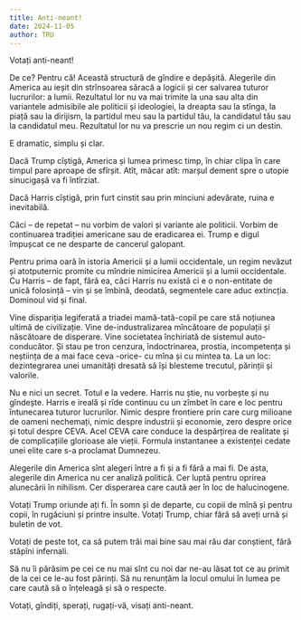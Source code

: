 ```yaml
---
title: Anti-neant!
date: 2024-11-05
author: TRU
---
```

Votați anti-neant! 

De ce? Pentru că! Această structură de gîndire e depășită. Alegerile din America au ieșit din strînsoarea săracă a logicii și cer salvarea tuturor lucrurilor: a lumii. Rezultatul lor nu va mai trimite la una sau alta din variantele admisibile ale politicii și ideologiei, la dreapta sau la stînga, la piață sau la dirijism, la partidul meu sau la partidul tău, la candidatul tău sau la candidatul meu. Rezultatul lor nu va prescrie un nou regim ci un destin.

E dramatic, simplu și clar.

Dacă Trump cîștigă, America și lumea primesc timp, în chiar clipa în care timpul pare aproape de sfîrșit. Atît, măcar atît: marșul dement spre o utopie sinucigașă va fi întîrziat.

Dacă Harris cîștigă, prin furt cinstit sau prin minciuni adevărate, ruina e inevitabilă.

Căci – de repetat – nu vorbim de valori și variante ale politicii. Vorbim de continuarea tradiției americane sau de eradicarea ei. Trump e digul împușcat ce ne desparte de cancerul galopant.

Pentru prima oară în istoria Americii și a lumii occidentale, un regim nevăzut și atotputernic promite cu mîndrie nimicirea Americii și a lumii occidentale. Cu Harris – de fapt, fără ea, căci Harris nu există ci e o non-entitate de unică folosință – vin și se îmbină, deodată, segmentele care aduc extincția. Dominoul vid și final.

Vine dispariția legiferată a triadei mamă-tată-copil pe care stă noțiunea ultimă de civilizație. Vine de-industralizarea mîncătoare de populații și născătoare de disperare. Vine societatea închiriată de sistemul auto-conducător. Și stau pe tron cenzura, îndoctrinarea, prostia, incompetența și neștiința de a mai face ceva -orice- cu mîna și cu mintea ta. La un loc: dezintegrarea unei umanități dresată să își blesteme trecutul, părinții și valorile.

Nu e nici un secret. Totul e la vedere. Harris nu știe, nu vorbește și nu gîndește. Harris e ireală și rîde continuu cu un zîmbet în care e loc pentru întunecarea tuturor lucrurilor. Nimic despre frontiere prin care curg milioane de oameni nechemați, nimic despre industrii și economie, zero despre orice și totul despre CEVA. Acel CEVA care conduce la despărțirea de realitate și de complicațiile glorioase ale vieții. Formula instantanee a existenței cedate unei elite care s-a proclamat Dumnezeu.

Alegerile din America sînt alegeri între a fi și a fi fără a mai fi. De asta, alegerile din America nu cer analiză politică. Cer luptă pentru oprirea alunecării în nihilism. Cer disperarea care caută aer în loc de halucinogene.

Votați Trump oriunde ați fi. În somn și de departe, cu copii de mînă și pentru copii, în rugăciuni și printre insulte. Votați Trump, chiar fără să aveți urnă și buletin de vot.

Votați de peste tot, ca să putem trăi mai bine sau mai rău dar conștient, fără stăpîni infernali.

Să nu îi părăsim pe cei ce nu mai sînt cu noi dar ne-au lăsat tot ce au primit de la cei ce le-au fost părinți. Să nu renunțăm la locul omului în lumea pe care caută să o înțeleagă și să o respecte.

Votați, gîndiți, sperați, rugați-vă, visați anti-neant.
